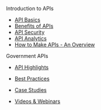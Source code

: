 

Introduction to APIs  
 * [API Basics](http://18f.github.io/API-All-the-X/pages/api_basics)  
 * [Benefits of APIs](http://18f.github.io/API-All-the-X/pages/benefits_of_apis)  
 * [API Security]()  
 * [API Analytics]()  
* [How to Make APIs - An Overview]()  
  
Government APIs 
 * [API Highlights](http://18f.github.io/API-All-the-X/pages/api_highlights.html)  
   
 * [Best Practices](http://18f.github.io/API-All-the-X/pages/best_practices.html)  
 * [Case Studies](http://18f.github.io/API-All-the-X/pages/case_study_lists.html)  
 * [Videos & Webinars](http://18f.github.io/API-All-the-X/pages/videos_and_webinars.html)  
